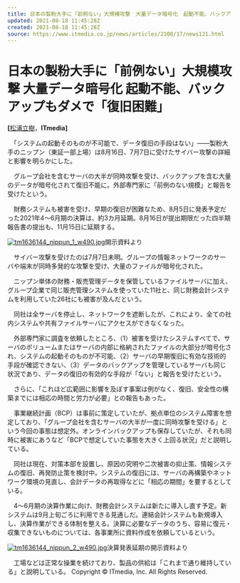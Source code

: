 ```yaml
---
title: 日本の製粉大手に「前例ない」大規模攻撃　大量データ暗号化　起動不能、バックアップもダメで「復旧困難」 - ITmedia NEWS
updated: 2021-08-18 11:45:28Z
created: 2021-08-18 11:45:28Z
source: https://www.itmedia.co.jp/news/articles/2108/17/news121.html
---
```


# 日本の製粉大手に「前例ない」大規模攻撃 大量データ暗号化 起動不能、バックアップもダメで「復旧困難」

**[**[松浦立樹](https://www.itmedia.co.jp/author/233285/)，**ITmedia]**

　「システムの起動そのものが不可能で、データ復旧の手段はない」――製粉大手のニップン（東証一部上場）は8月16日、7月7日に受けたサイバー攻撃の詳細と影響を明らかにした。

　グループ会社を含むサーバの大半が同時攻撃を受け、バックアップを含む大量のデータが暗号化されて復旧不能に。外部専門家に「前例のない規模」と報告を受けたという。

　財務システムも被害を受け、早期の復旧が困難なため、8月5日に発表予定だった2021年4～6月期の決算は、約3カ月延期。8月16日が提出期限だった四半期報告書の提出も、11月15日に延期する。

[![tm1636144_nippun_1_w490.jpg](../_resources/tm1636144_nippun_1_w490.jpg)](https://image.itmedia.co.jp/l/im/news/articles/2108/17/l_tm1636144_nippun_1_w490.jpg)開示資料より

　サイバー攻撃を受けたのは7月7日未明。グループの情報ネットワークのサーバや端末が同時多発的な攻撃を受け、大量のファイルが暗号化された。

　ニップン単体の財務・販売管理データを保管しているファイルサーバに加え、グループ企業で同じ販売管理システムを使っていた11社と、同じ財務会計システムを利用していた26社にも被害が及んだという。

　同社は全サーバを停止し、ネットワークを遮断したが、これにより、全ての社内システムや共有ファイルサーバにアクセスができなくなった。

　外部専門家に調査を依頼したところ、（1）被害を受けたシステムすべてで、サーバのボリュームまたはサーバの内部に格納されたファイルの大部分が暗号化され、システムの起動そのものが不可能、（2）サーバの早期復旧に有効な技術的手段が確認できない、（3）データのバックアップを管理しているサーバも同じ状況であり、データの復旧の有効的な手段が「ない」と報告を受けたという。

　さらに、「これほど広範囲に影響を及ぼす事案は例がなく、復旧、安全性の構築までには相応の時間と労力が必要」との報告もあった。

　事業継続計画（BCP）は事前に策定していたが、拠点単位のシステム障害を想定しており、「グループ会社を含むサーバの大半が一度に同時攻撃を受ける」という今回の事態は想定外。オンラインバックアップも保存していたが、それも同時に被害にあうなど「BCPで想定していた事態を大きく上回る状況」だと説明している。

　同社は現在、対策本部を設置し、原因の究明や二次被害の抑止策、情報システムの復旧、再発防止策を検討中。システムの復旧には、サーバの再構築やネットワーク環境の見直し、会計データの再取得などに「相応の期間」を要するとしている。

　4～6月期の決算作業に向け、財務会計システムは新たに導入し直す予定。新システムは9月上旬ごろに利用できる見通しだ。連結会計システムも新規導入し、決算作業ができる体制を整える。決算に必要なデータのうち、容易に復元・収集できないものについては、各事業所に資料作成を依頼しているという。

[![tm1636144_nippun_2_w490.jpg](../_resources/tm1636144_nippun_2_w490.jpg)](https://image.itmedia.co.jp/l/im/news/articles/2108/17/l_tm1636144_nippun_2_w490.jpg)決算発表延期の開示資料より

　工場などは正常な操業を続けており、製品の供給は「これまで通り維持している」と説明している。
Copyright © ITmedia, Inc. All Rights Reserved.
